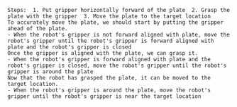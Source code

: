 
    Steps:  1. Put gripper horizontally forward of the plate  2. Grasp the plate with the gripper  3. Move the plate to the target location
    To accurately move the plate, we should start by putting the gripper ahead of the plate.
    - When the robot's gripper is not forward aligned with plate, move the robot's gripper until the robot's gripper is forward aligned with plate and the robot's gripper is closed
    Once the gripper is aligned with the plate, we can grasp it.
    - When the robot's gripper is forward aligned with plate and the robot's gripper is closed, move the robot's gripper until the robot's gripper is around the plate
    Now that the robot has grasped the plate, it can be moved to the target location.
    - When the robot's gripper is around the plate, move the robot's gripper until the robot's gripper is near the target location